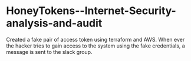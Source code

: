 # HoneyTokens--Internet-Security-analysis-and-audit
Created a fake pair of access token using terraform and AWS. When ever the hacker tries to gain access to the system using the fake credentials, a message is sent to the slack group. 
